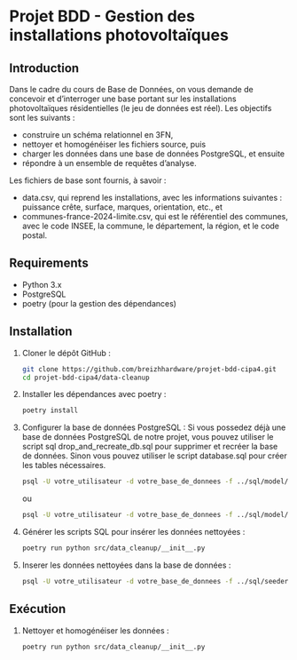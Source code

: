# Projet BDD - Gestion des installations photovoltaïques

## Introduction
Dans le cadre du cours de Base de Données, on vous demande de concevoir et d’interroger une base portant sur les installations photovoltaïques résidentielles (le jeu de données est réel). Les objectifs sont les suivants :
- construire un schéma relationnel en 3FN,
- nettoyer et homogénéiser les fichiers source, puis
- charger les données dans une base de données PostgreSQL, et ensuite
- répondre à un ensemble de requêtes d’analyse.

Les fichiers de base sont fournis, à savoir :
- data.csv, qui reprend les installations, avec les informations suivantes : puissance crête, surface, marques, orientation, etc., et
- communes-france-2024-limite.csv, qui est le référentiel des communes, avec le code INSEE, la commune, le département, la région, et le code postal.

## Requirements
- Python 3.x
- PostgreSQL
- poetry (pour la gestion des dépendances)

## Installation
1. Cloner le dépôt GitHub :
    ```bash
    git clone https://github.com/breizhhardware/projet-bdd-cipa4.git
    cd projet-bdd-cipa4/data-cleanup
    ```
2. Installer les dépendances avec poetry :
    ```bash
    poetry install
    ```
3. Configurer la base de données PostgreSQL :
   Si vous possedez déjà une base de données PostgreSQL de notre projet, vous pouvez utiliser le script sql drop_and_recreate_db.sql pour supprimer et recréer la base de données. Sinon vous pouvez utiliser le script database.sql pour créer les tables nécessaires.
    ```bash
    psql -U votre_utilisateur -d votre_base_de_donnees -f ../sql/model/drop_and_recreate_db.sql
    ```
    ou
    ```bash
    psql -U votre_utilisateur -d votre_base_de_donnees -f ../sql/model/database.sql
    ```
4. Générer les scripts SQL pour insérer les données nettoyées :
    ```bash
    poetry run python src/data_cleanup/__init__.py
    ```
5. Inserer les données nettoyées dans la base de données :
    ```bash
    psql -U votre_utilisateur -d votre_base_de_donnees -f ../sql/seeder/insert_data.sql
    ```

## Exécution
1. Nettoyer et homogénéiser les données :
    ```bash
   poetry run python src/data_cleanup/__init__.py
    ```